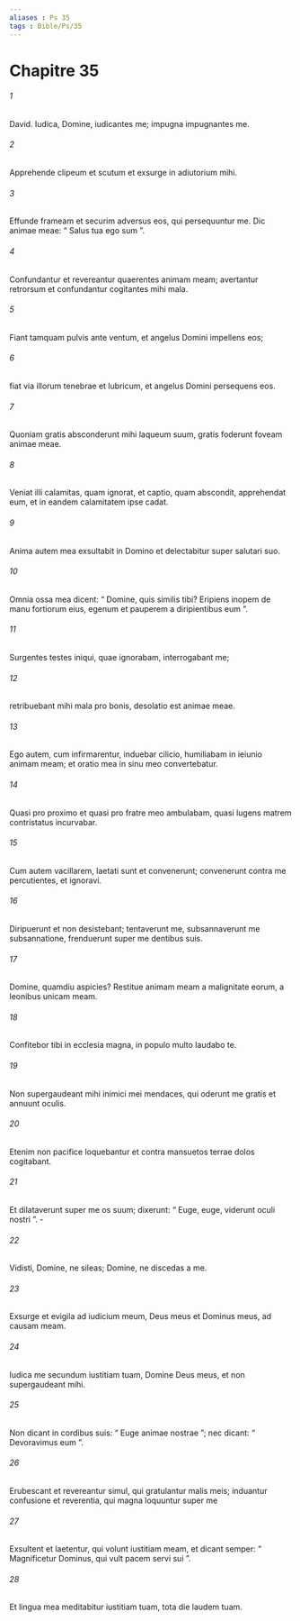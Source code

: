 ```yaml
---
aliases : Ps 35
tags : Bible/Ps/35
---
```


# Chapitre 35

###### 1
David. Iudica, Domine, iudicantes me; impugna impugnantes me.
###### 2
Apprehende clipeum et scutum et exsurge in adiutorium mihi.
###### 3
Effunde frameam et securim adversus eos, qui persequuntur me. Dic animae meae: “ Salus tua ego sum ”.
###### 4
Confundantur et revereantur quaerentes animam meam; avertantur retrorsum et confundantur cogitantes mihi mala.
###### 5
Fiant tamquam pulvis ante ventum, et angelus Domini impellens eos;
###### 6
fiat via illorum tenebrae et lubricum, et angelus Domini persequens eos.
###### 7
Quoniam gratis absconderunt mihi laqueum suum, gratis foderunt foveam animae meae.
###### 8
Veniat illi calamitas, quam ignorat, et captio, quam abscondit, apprehendat eum, et in eandem calamitatem ipse cadat.
###### 9
Anima autem mea exsultabit in Domino et delectabitur super salutari suo.
###### 10
Omnia ossa mea dicent: “ Domine, quis similis tibi? Eripiens inopem de manu fortiorum eius, egenum et pauperem a diripientibus eum ”.
###### 11
Surgentes testes iniqui, quae ignorabam, interrogabant me;
###### 12
retribuebant mihi mala pro bonis, desolatio est animae meae.
###### 13
Ego autem, cum infirmarentur, induebar cilicio, humiliabam in ieiunio animam meam; et oratio mea in sinu meo convertebatur.
###### 14
Quasi pro proximo et quasi pro fratre meo ambulabam, quasi lugens matrem contristatus incurvabar.
###### 15
Cum autem vacillarem, laetati sunt et convenerunt; convenerunt contra me percutientes, et ignoravi.
###### 16
Diripuerunt et non desistebant; tentaverunt me, subsannaverunt me subsannatione, frenduerunt super me dentibus suis.
###### 17
Domine, quamdiu aspicies? Restitue animam meam a malignitate eorum, a leonibus unicam meam.
###### 18
Confitebor tibi in ecclesia magna, in populo multo laudabo te.
###### 19
Non supergaudeant mihi inimici mei mendaces, qui oderunt me gratis et annuunt oculis.
###### 20
Etenim non pacifice loquebantur et contra mansuetos terrae dolos cogitabant.
###### 21
Et dilataverunt super me os suum; dixerunt: “ Euge, euge, viderunt oculi nostri ”. -
###### 22
Vidisti, Domine, ne sileas; Domine, ne discedas a me.
###### 23
Exsurge et evigila ad iudicium meum, Deus meus et Dominus meus, ad causam meam.
###### 24
Iudica me secundum iustitiam tuam, Domine Deus meus, et non supergaudeant mihi.
###### 25
Non dicant in cordibus suis: “ Euge animae nostrae ”; nec dicant: “ Devoravimus eum ”.
###### 26
Erubescant et revereantur simul, qui gratulantur malis meis; induantur confusione et reverentia, qui magna loquuntur super me
###### 27
Exsultent et laetentur, qui volunt iustitiam meam, et dicant semper: “ Magnificetur Dominus, qui vult pacem servi sui ”.
###### 28
Et lingua mea meditabitur iustitiam tuam, tota die laudem tuam.
